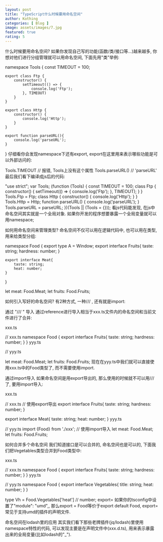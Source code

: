 ```yaml
---
layout: post
title: "TypeScript什么时候要用命名空间"
author: Kothing
categories: [ Blog ]
image: assets/images/7.jpg
featured: true
rating: 5
---
```


什么时候要用命名空间?
如果你发现自己写的功能(函数/类/接口等...)越来越多, 你想对他们进行分组管理就可以用命名空间, 下面先用"类"举例:

namespace Tools {
    const TIMEOUT = 100;
 
    export class Ftp {
        constructor() {
            setTimeout(() => {
                console.log('Ftp');
            }, TIMEOUT)
        }
    }
 
    export class Http {
        constructor() {
            console.log('Http');
        }
    }
 
    export function parseURL(){
        console.log('parseURL');
    }
}
仔细看你会发现namespace下还有export, export在这里用来表示哪些功能是可以外部访问的:

Tools.TIMEOUT // 报错, Tools上没有这个属性
Tools.parseURL() // 'parseURL'
最后我们看下编译成js后的代码:

"use strict";
var Tools;
(function (Tools) {
    const TIMEOUT = 100;
    class Ftp {
        constructor() {
            setTimeout(() => {
                console.log('Ftp');
            }, TIMEOUT);
        }
    }
    Tools.Ftp = Ftp;
    class Http {
        constructor() {
            console.log('Http');
        }
    }
    Tools.Http = Http;
    function parseURL() {
        console.log('parseURL');
    }
    Tools.parseURL = parseURL;
})(Tools || (Tools = {}));
看js代码能发现, 在js中命名空间其实就是一个全局对象. 如果你开发的程序想要暴露一个全局变量就可以用namespace;

 

如何用命名空间来管理类型?
命名空间不仅可以用在逻辑代码中, 也可以用在类型, 用来给类型分组:

 
namespace Food {
    export type A = Window;
    export interface Fruits{
        taste: string;
        hardness: number;
    }
 
    export interface Meat{
        taste: string;
        heat: number;
    }
}
 
let meat: Food.Meat;
let fruits: Food.Fruits;
 

如何引入写好的命名空间?
有2种方式, 一种/// <reference path="xxx.ts" />, 还有就是import:

通过 "/// <reference path='xxx.ts'/>" 导入
通过reference进行导入相当于xxx.ts文件内的命名空间和当前文件进行了合并:

xxx.ts

// xxx.ts
namespace Food {
    export interface Fruits{
        taste: string;
        hardness: number;
    }
}
yyy.ts

// yyy.ts
<reference path="xxx.ts" />
 
let meat: Food.Meat;
let fruits: Food.Fruits;
现在在yyy.ts中我们就可以直接使用xxx.ts中的Food类型了, 而不需要使用import.

通过import导入
如果命名空间是用export导出的, 那么使用的时候就不可以用/// <reference/>了, 要用import导入:

xxx.ts

// xxx.ts
// 使用export导出
export interface Fruits{
    taste: string;
    hardness: number;
}
 
export interface Meat{
    taste: string;
    heat: number;
}
yyy.ts

// yyy.ts
import {Food} from './xxx'; // 使用import导入
let meat: Food.Meat;
let fruits: Food.Fruits;
 

如何合并多个命名空间
我们知道接口是可以合并的, 命名空间也是可以的, 下面我们把Vegetables类型合并到Food类型中:

xxx.ts

// xxx.ts
namespace Food {
    export interface Fruits{
        taste: string;
        hardness: number;
    }
}
yyy.ts

// yyy.ts
<reference path="xxx.ts" />
namespace Food {
    export interface Vegetables{
        title: string;
        heat: number;
    }
}
 
type Vh = Food.Vegetables['heat'] // number;
export=
如果你的tsconfig中设置了"module": "umd",, 那么export = Food等价于export default Food, export=常见于支持umd的插件的声明文件.

 

命名空间在lodash里的应用
其实我们看下那些老牌插件(jq/lodash)里使用namespace特性的代码, 可以发现主要是在声明文件中(xxx.d.ts), 用来表示暴露出来的全局变量(比如lodash的"_").
